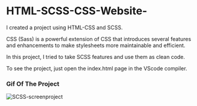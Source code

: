# HTML-SCSS-CSS-Website-

I created a project using HTML-CSS and SCSS. <br>

CSS (Sass) is a powerful extension of CSS that introduces several features and enhancements to make stylesheets more maintainable and efficient. <br>

In this project, I tried to take SCSS features and use them as clean code. <br>

To see the project, just open the index.html page in the VScode compiler. <br>

<h3>Gif Of The Project</h3>

![SCSS-screenproject](https://github.com/SercanErpolat/HTML-SCSS-CSS-Website-/assets/110222359/e45b7737-0d26-4e97-8166-ee373de931e7)



